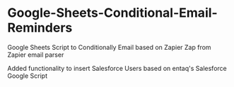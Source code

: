 # Google-Sheets-Conditional-Email-Reminders

Google Sheets Script to Conditionally Email based on Zapier Zap from Zapier email parser

Added functionality to insert Salesforce Users based on entaq's Salesforce Google Script
